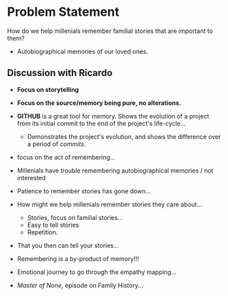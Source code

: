# Problem Statement
How do we help millenials remember familial stories that are important to them?
- Autobiographical memories of our loved ones.


## Discussion with Ricardo
- **Focus on storytelling**

- **Focus on the source/memory being pure, no alterations.**

- **GITHUB** is a great tool for memory. Shows the evolution of a project from its initial commit to the end of the project's life-cycle...

	- Demonstrates the project's evolution, and shows the difference over a period of *commits*.

- focus on the act of remembering...

- Millenials have trouble remembering autobiographical memories / not interested

- Patience to remember stories has gone down...

- How might we help millenials remember stories they care about...
	- Stories, focus on familial stories...
	- Easy to tell stories
	- Repetition.

- That you then can tell your stories...

- Remembering is a by-product of memory!!!

- Emotional journey to go through the empathy mapping...

- *Master of None*, episode on Family History...
